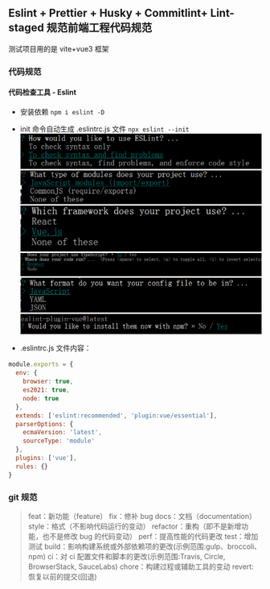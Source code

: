 ## Eslint + Prettier + Husky + Commitlint+ Lint-staged 规范前端工程代码规范

测试项目用的是 vite+vue3 框架

### 代码规范

#### 代码检查工具 - Eslint

- 安装依赖
  `npm i eslint -D`
- init 命令自动生成 .eslintrc.js 文件
  `npx eslint --init`
  ![示例图片](https://github.com/r-falcon/lint-test/blob/main/src/assets/demo/eslint-1.png)
  ![示例图片](https://github.com/r-falcon/lint-test/blob/main/src/assets/demo/eslint-2.png)
  ![示例图片](https://github.com/r-falcon/lint-test/blob/main/src/assets/demo/eslint-3.png)
  ![示例图片](https://github.com/r-falcon/lint-test/blob/main/src/assets/demo/eslint-4.png)
  ![示例图片](https://github.com/r-falcon/lint-test/blob/main/src/assets/demo/eslint-5.png)
  ![示例图片](https://github.com/r-falcon/lint-test/blob/main/src/assets/demo/eslint-6.png)

- .eslintrc.js 文件内容：

```js
module.exports = {
  env: {
    browser: true,
    es2021: true,
    node: true
  },
  extends: ['eslint:recommended', 'plugin:vue/essential'],
  parserOptions: {
    ecmaVersion: 'latest',
    sourceType: 'module'
  },
  plugins: ['vue'],
  rules: {}
}
```

### git 规范

> feat：新功能（feature）
> fix：修补 bug
> docs：文档（documentation）
> style：格式（不影响代码运行的变动）
> refactor：重构（即不是新增功能，也不是修改 bug 的代码变动）
> perf：提高性能的代码更改
> test：增加测试
> build：影响构建系统或外部依赖项的更改(示例范围:gulp、broccoli、npm)
> ci：对 ci 配置文件和脚本的更改(示例范围:Travis, Circle, BrowserStack, SauceLabs)
> chore：构建过程或辅助工具的变动
> revert: 恢复以前的提交(回退)
